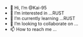 - 👋 Hi, I’m @Kai-95
- 👀 I’m interested in …RUST
- 🌱 I’m currently learning ...RUST
- 💞️ I’m looking to collaborate on ...
- 📫 How to reach me ...

<!---
Kai-95/Kai-95 is a ✨ special ✨ repository because its `README.md` (this file) appears on your GitHub profile.
You can click the Preview link to take a look at your changes.
--->
